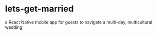 # lets-get-married
a React Native mobile app for guests to navigate a multi-day, multicultural wedding
